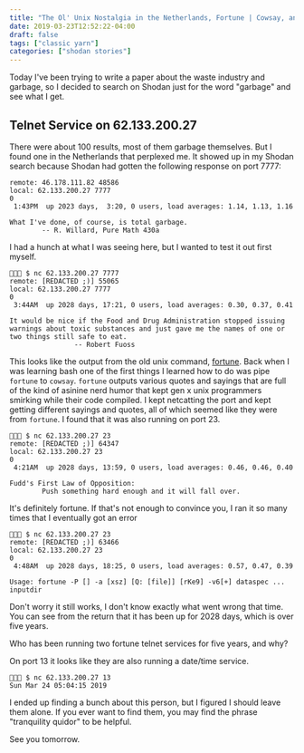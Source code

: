 ```yaml
---
title: "The Ol' Unix Nostalgia in the Netherlands, Fortune | Cowsay, and the Mysteries of Tranquility Quidor"
date: 2019-03-23T12:52:22-04:00
draft: false
tags: ["classic yarn"]
categories: ["shodan stories"]
---
```


Today I've been trying to write a paper about the waste industry and garbage, so I decided to search on Shodan just for the word "garbage" and see what I get.

## Telnet Service on 62.133.200.27
There were about 100 results, most of them garbage themselves. But I found one in the Netherlands that perplexed me. It showed up in my Shodan search because Shodan had gotten the following response on port 7777:
```
remote: 46.178.111.82 48586
local: 62.133.200.27 7777
0
 1:43PM  up 2023 days,  3:20, 0 users, load averages: 1.14, 1.13, 1.16

What I've done, of course, is total garbage.
		-- R. Willard, Pure Math 430a
```
I had a hunch at what I was seeing here, but I wanted to test it out first myself.
```
👻🌵🔮 $ nc 62.133.200.27 7777
remote: [REDACTED ;)] 55065
local: 62.133.200.27 7777
0
 3:44AM  up 2028 days, 17:21, 0 users, load averages: 0.30, 0.37, 0.41

It would be nice if the Food and Drug Administration stopped issuing
warnings about toxic substances and just gave me the names of one or
two things still safe to eat.
                -- Robert Fuoss
```
This looks like the output from the old unix command, [fortune](https://en.wikipedia.org/wiki/Fortune_(Unix)). Back when I was learning bash one of the first things I learned how to do was pipe `fortune` to `cowsay`. `fortune` outputs various quotes and sayings that are full of the kind of asinine nerd humor that kept gen x unix programmers smirking while their code compiled. I kept netcatting the port and kept getting different sayings and quotes, all of which seemed like they were from `fortune`. I found that it was also running on port 23.
```
👻🌵🔮 $ nc 62.133.200.27 23
remote: [REDACTED ;)] 64347
local: 62.133.200.27 23
0
 4:21AM  up 2028 days, 13:59, 0 users, load averages: 0.46, 0.46, 0.40

Fudd's First Law of Opposition:
        Push something hard enough and it will fall over.
```
It's definitely fortune. If that's not enough to convince you, I ran it so many times that I eventually got an error
```
👻🌵🔮 $ nc 62.133.200.27 23
remote: [REDACTED ;)] 63466
local: 62.133.200.27 23
0
 4:48AM  up 2028 days, 18:25, 0 users, load averages: 0.57, 0.47, 0.39

Usage: fortune -P [] -a [xsz] [Q: [file]] [rKe9] -v6[+] dataspec ... inputdir
```
Don't worry it still works, I don't know exactly what went wrong that time. You can see from the return that it has been up for 2028 days, which is over five years.

Who has been running two fortune telnet services for five years, and why?

On port 13 it looks like they are also running a date/time service.
```
👻🌵🔮 $ nc 62.133.200.27 13
Sun Mar 24 05:04:15 2019
```

I ended up finding a bunch about this person, but I figured I should leave them alone. If you ever want to find them, you may find the phrase "tranquility quidor" to be helpful.

See you tomorrow.
